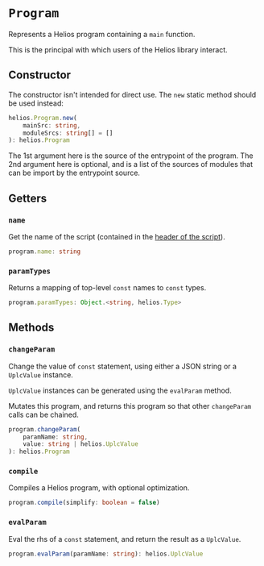 # `Program`

Represents a Helios program containing a `main` function.

This is the principal with which users of the Helios library interact.

## Constructor

The constructor isn't intended for direct use. The `new` static method should be used instead:

```ts
helios.Program.new(
    mainSrc: string, 
    moduleSrcs: string[] = []
): helios.Program
```

The 1st argument here is the source of the entrypoint of the program. The 2nd argument here is optional, and is a list of the sources of modules that can be import by the entrypoint source.

## Getters

### `name`

Get the name of the script (contained in the [header of the script](../../lang/script-structure.md#script-purpose-1)).

```ts
program.name: string
```

### `paramTypes`

Returns a mapping of top-level `const` names to `const` types.

```ts
program.paramTypes: Object.<string, helios.Type>
```

## Methods

### `changeParam`

Change the value of `const` statement, using either a JSON string or a `UplcValue` instance.

`UplcValue` instances can be generated using the `evalParam` method.

Mutates this program, and returns this program so that other `changeParam` calls can be chained.

```ts
program.changeParam(
    paramName: string, 
    value: string | helios.UplcValue
): helios.Program
```

### `compile`

Compiles a Helios program, with optional optimization.

```ts
program.compile(simplify: boolean = false)
```

### `evalParam`

Eval the rhs of a `const` statement, and return the result as a `UplcValue`.

```ts
program.evalParam(paramName: string): helios.UplcValue
```